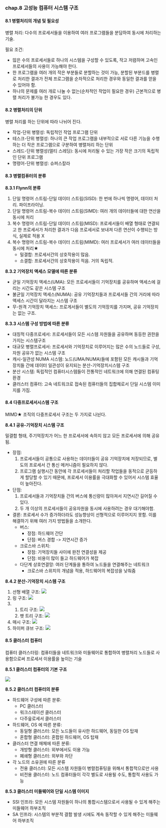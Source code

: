 ### chap.8 고성능 컴퓨터 시스템 구조

#### 8.1 병렬처리의 개념 및 필요성

 병렬 처리: 다수의 프로세서들을 이용하여 여러 프로그램들을 분담하여 동시에 처리하는 기술.

 필요 조건:

- 많은 수의 프로세서들로 하나의 시스템을 구성할 수 있도록, 작고 저렴하며 고속인 프로세서들의 사용이 가능해야 한다.
- 한 프로그램을 여러 개의 작은 부분들로 분할하는 것이 가능, 분할된 부분드를 병렬로 처리한 결과가 전체 프로그램을 순차적으로 처리한 경우와 동일한 결과를 얻을 수 있어야 함.
- 하나의 문제를 여러 개로 나눌 수 없는(순차적인 작업이 필요한 경우) 근본적으로 병렬 처리가 불가능 한 경우도 있다.

#### 8.2 병렬처리의 단위

 병렬 처리를 하는 단위에 따라 나뉘어 진다.

- 작업-단위 병렬성: 독립적인 작업 프로그램 단위
- 테스크-단위 병렬성: 하나의 큰 작업 프로그램을 내부적으로 서로 다른 기능을 수행하는 더 작은 프로그램으로 구분하여 병렬처리 하는 단위
- 스레드-단위 병렬성(멀티 스레딩): 동시에 처리될 수 있는 가장 작은 크기의 독립적인 단위 프로그램
- 명령어-단위 병렬성: 슈퍼스칼라



#### 8.3 병렬컴퓨터의 분류

**8.3.1 Flynn의 분류**

1. 단일 명령어 스트림-단일 데이터 스트림(SISD): 한 번에 하나씩 명령어, 데이터 처리. 파이프라이닝.
2. 단일 명령어 스트림-복수 데이터 스트림(SIMD): 여러 개의 데이터들에 대한 연산을 동시에 처리
3. 복수 명령어 스트림-단일 데이터 스트림(MISD): 프로세서들이 배열 형태로 연결되고 한 프로세서가 처리한 결과가 다음 프로세서로 보내져 다른 연산이 수행되는 방식, 실제로 적용 X
4. 복수 명령어 스트림-복수 데이터 스트림(MIMD): 여러 프로세서가 여러 데이터들을 동시에 처리★
   - 밀결합: 프로세서간의 상호작용이 많음.
   - 소결합: 프로세서간의 상호작용이 적음. 거의 독립적.



**8.3.2 기억장치 액세스 모델에 따른 분류**

- 균일 기억장치 액세스(UMA): 모든 프로세서들이 기억장치를 공유하며 액세스에 걸리는 시간도 같은 시스템 구조
- 불균일 기억장치 액세스(NUMA): 공유 기억장치들과 프로세서들 간의 거리에 따라 액세스 시간이 달라지는 시스템 구조
- 무-원격 기억장치 액세스: 프로게서들이 별도의 기억장치를 가지며, 공유 기억장치는 없는 구조.



**8.3.3 시스템 구성 방법에 따른 분류**

- 대칭적 다중프로세서: 프로세서들이 모든 시스템 자원들을 공유하며 동등한 권한을 가지는 시스템구조
- 대규모 병렬프로세서: 프로세서와 기억장치로 이루어지는 많은 수의 노드들로 구성, 자원 공유가 없는 시스템 구조
- 캐시-일관성 NUMA 시스템: 노드(UMA/NUMA)들에 포함된 모든 캐시들과 기억장치들 간에 데이터 일관성이 유지되는 분산-기억장치시스템 구조
- 분산 시스템: 독립적인 컴퓨터시스템들이 전통적인 네트워크에 의해 연결된 컴퓨팅 환경
- 클러스터 컴퓨터: 고속 네트워크로 접속된 컴퓨터들의 집합체로서 단일 시스템 이미지를 가짐.



#### 8.4 다중프로세서시스템 구조

MIMD★ 조직의 다중프로세서 구조는 두 가지로 나뉜다.

**8.4.1 공유-기억장치 시스템 구조**

 밀결합 형태, 주기억장치가 어느 한 프로세서에 속하지 않고 모든 프로세서에 의해 공유됨.

- 장점: 
  1. 프로세서들이 공통으로 사용하는 데이터들이 공유 기억장치에 저장되므로, 별도의 프로세서 간 통신 메커니즘이 필요하지 않다.
  2. 프로그램 실행시간 동안에 각 프로세서들이 처리할 작업들을 동적으로 균등하게 할당할 수 있기 때문에, 프로세서 이용률을 극대화할 수 있어서 시스템 효율이 높아진다.
- 단점: 
  1. 프로세서들과 기억장치들 간의 버스에 통신량이 많아져서 지연시간 길어질 수 있다.
  2. 두 개 이상의 프로세서들이 공유자원을 동시에 사용하려는 경우 대기해야함.
- 결론: 프로세서 수가 증가하더라도 성능향상이 선형적으로 이루어지지 못함. 이를 해결하기 위해 여러 가지 방법들을 소개한다.
  - 버스:
    - 장점: 하드웨어 간단
    - 단점: 버스 경합 -> 지연시간 증가
  - 크로스바 스위치: 
    - 장점: 기억장치들 사이에 완전 연결성을 제공
    - 단점: 비용이 많이 들고 하드웨어가 복잡
  - 다단계 상호연결망: 여러 단계들을 통하여 노드들을 연결해주는 네트워크
    - 크로스바 스위치의 개념을 적용, 하드웨어의 복잡성을 낮춰줌

**8.4.2 분산-기억장치 시스템 구조**

1. 선형 배열 구조: ![](img/ch8_1.jpg)
2. 링 구조: ![](img/ch8_2.jpg)
3. 1. 트리 구조: ![](img/ch8_3.jpg)
   2. 팻 트리 구조: ![](img/ch8_4.jpg)
4. 매시 구조: ![](img/ch8_5.jpg) 
5. 하이퍼 큐브 구조: ![](img/ch8_6.jpg)





#### 8.5 클러스터 컴퓨터

 컴퓨터 클러스터링: 컴퓨터들을 네트워크와 미들웨어로 통합하여 병렬처리 노드들로 사용함으로써 프로세서 이용률을 높이는 기술

**8.5.1 클러스터 컴퓨터의 기본 구조**

 ![](img/ch8_7.jpg)

**8.5.2 클러스터 컴퓨터의 분류**

- 하드웨어 구성에 따른 분류:
  - PC 클러스터
  - 워크스테이션 클러스터
  - 다주읖로세서 클러스터
- 하드웨어, OS 에 따른 분류:
  - 동일형 클러스터: 모든 노드들이 유사한 하드웨어, 동일한 OS 탑재
  - 혼합형 클러스터: 혼합된 하드웨어, OS 탑재
- 클러스터 연결 매체에 따른 분류:
  - 개방형 클러스터: 외부에서도 이용 가능
  - 폐쇄형 클러스터: 외부와 차단
- 각 노드의 소유권에 따른 분류
  - 전용 클러스터: 모든 시스템 자원들이 병렬컴퓨팅을 위해서 통합적으로만 사용
  - 비전용 클러스터: 노드 컴퓨터들이 각각 별도로 사용될 수도, 통합적 사용도 가능



**8.5.3 클러스터 미들웨어와 단일 시스템 이미지**

- SSI 인프라: 모든 시스템 자원들이 하나의 통합시스템으로서 사용될 수 있게 해주는 미들웨어 하부조직
- SA 인프라: 시스템의 부분적 결함 발생 시에도 계속 동작할 수 있게 해주는 미들웨어 하부조직

